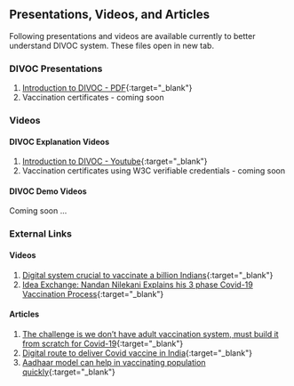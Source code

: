 ## Presentations, Videos, and Articles

Following presentations and videos are available currently to better understand DIVOC system. These files open in new tab.

### DIVOC Presentations

1. [Introduction to DIVOC - PDF](https://drive.google.com/file/d/1kBl-WCUX75qabvGrPSXWubU4p5o-38cV/view){:target="_blank"}
2. Vaccination certificates - coming soon

### Videos

#### DIVOC Explanation Videos

1. [Introduction to DIVOC - Youtube](https://youtu.be/vl_EP9fpzh0){:target="_blank"}
2. Vaccination certificates using W3C verifiable credentials - coming soon

#### DIVOC Demo Videos

Coming soon ...

### External Links

#### Videos

1. [Digital system crucial to vaccinate a billion Indians](https://www.youtube.com/watch?v=vJRgkhsVvmA){:target="_blank"}
2. [Idea Exchange: Nandan Nilekani Explains his 3 phase Covid-19 Vaccination Process](https://www.youtube.com/watch?v=J86YuKJyaEU){:target="_blank"}

#### Articles

1. [The challenge is we don’t have adult vaccination system, must build it from scratch for Covid-19](https://indianexpress.com/article/india/nandan-nilekani-coronavirus-vaccine-tracker-health-sector-economy-6779867/){:target="_blank"}
2. [Digital route to deliver Covid vaccine in India](https://economictimes.indiatimes.com/markets/expert-view/nandan-nilekani-on-digital-route-to-deliver-covid-vaccine-in-india/articleshow/79208481.cms?from=mdr){:target="_blank"}
3. [Aadhaar model can help in vaccinating population quickly](https://government.economictimes.indiatimes.com/news/digital-india/aadhaar-model-can-help-in-vaccinating-population-quickly-infosys-chairman-nandan-nilekani/77757327){:target="_blank"}
